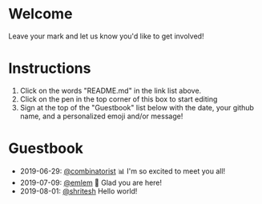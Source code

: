 # Welcome
Leave your mark and let us know you'd like to get involved!

# Instructions
1. Click on the words "README.md" in the link list above. 
1. Click on the pen in the top corner of this box to start editing
1. Sign at the top of the "Guestbook" list below with the date, your github name, and a personalized emoji and/or message!

# Guestbook
- 2019-06-29: [@combinatorist](https://github.com/combinatorist) :bar_chart: I'm so excited to meet you all!
- 2019-07-09: [@emlem](https://github.com/rian501) :rice_scene:  Glad you are here!
- 2019-08-01: [@shritesh](https://github.com/shritesh) Hello world!

[emoji]: https://gist.github.com/rxaviers/7360908
